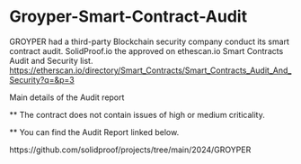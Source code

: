 # Groyper-Smart-Contract-Audit
GROYPER had a third-party Blockchain security company conduct its smart contract audit. SolidProof.io the approved on ethescan.io Smart Contracts Audit and Security list.
<br>
https://etherscan.io/directory/Smart_Contracts/Smart_Contracts_Audit_And_Security?q=&p=3

</p>
Main details of the Audit report
<p>** The contract does not contain issues of high or medium criticality.</p>
</p>** You can find the Audit Report linked below.</p>
https://github.com/solidproof/projects/tree/main/2024/GROYPER<br>

